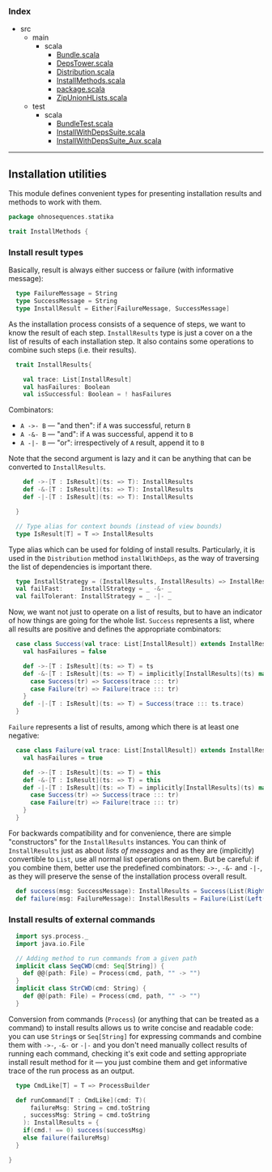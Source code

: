### Index

+ src
  + main
    + scala
      + [Bundle.scala](Bundle.md)
      + [DepsTower.scala](DepsTower.md)
      + [Distribution.scala](Distribution.md)
      + [InstallMethods.scala](InstallMethods.md)
      + [package.scala](package.md)
      + [ZipUnionHLists.scala](ZipUnionHLists.md)
  + test
    + scala
      + [BundleTest.scala](../../test/scala/BundleTest.md)
      + [InstallWithDepsSuite.scala](../../test/scala/InstallWithDepsSuite.md)
      + [InstallWithDepsSuite_Aux.scala](../../test/scala/InstallWithDepsSuite_Aux.md)

------

## Installation utilities

This module defines convenient types for presenting installation results and methods to work with
them.


```scala
package ohnosequences.statika

trait InstallMethods {
```

### Install result types

Basically, result is always either success or failure (with informative message):

```scala
  type FailureMessage = String
  type SuccessMessage = String
  type InstallResult = Either[FailureMessage, SuccessMessage]
```

As the installation process consists of a sequence of steps, we want to know the result of
each step. `InstallResults` type is just a cover on a the list of results of each installation
step. It also contains some operations to combine such steps (i.e. their results).

```scala
  trait InstallResults{

    val trace: List[InstallResult]
    val hasFailures: Boolean
    val isSuccessful: Boolean = ! hasFailures
```

Combinators:
* `A ->- B` — "and then": if `A` was successful, return `B`
* `A -&- B` — "and": if `A` was successful, append it to `B`
* `A -|- B` — "or": irrespectively of `A` result, append it to `B`

Note that the second argument is lazy and it can be anything that can be converted to
`InstallResults`.

```scala
    def ->-[T : IsResult](ts: => T): InstallResults
    def -&-[T : IsResult](ts: => T): InstallResults
    def -|-[T : IsResult](ts: => T): InstallResults

  }

  // Type alias for context bounds (instead of view bounds)
  type IsResult[T] = T => InstallResults
```

Type alias which can be used for folding of install results. Particularly, it is used in the
`Distribution` method `installWithDeps`, as the way of traversing the list of dependencies is
important there.

```scala
  type InstallStrategy = (InstallResults, InstallResults) => InstallResults 
  val failFast:     InstallStrategy = _ -&- _
  val failTolerant: InstallStrategy = _ -|- _
```

Now, we want not just to operate on a list of results, but to have an indicator of how things
are going for the whole list. `Success` represents a list, where all results are positive and
defines the appropriate combinators:

```scala
  case class Success(val trace: List[InstallResult]) extends InstallResults { 
    val hasFailures = false

    def ->-[T : IsResult](ts: => T) = ts
    def -&-[T : IsResult](ts: => T) = implicitly[InstallResults](ts) match {
      case Success(tr) => Success(trace ::: tr)
      case Failure(tr) => Failure(trace ::: tr)
    }
    def -|-[T : IsResult](ts: => T) = Success(trace ::: ts.trace)
  }
```

`Failure` represents a list of results, among which there is at least one negative:

```scala
  case class Failure(val trace: List[InstallResult]) extends InstallResults { 
    val hasFailures = true

    def ->-[T : IsResult](ts: => T) = this
    def -&-[T : IsResult](ts: => T) = this
    def -|-[T : IsResult](ts: => T) = implicitly[InstallResults](ts) match {
      case Success(tr) => Success(trace ::: tr)
      case Failure(tr) => Failure(trace ::: tr)
    }
  }
```

For backwards compatibility and for convenience, there are simple "constructors" for the 
`InstallResults` instances. You can think of `InstallResults` just as about _lists of 
messages_ and as they are (implicitly) convertible to `List`, use all normal list operations 
on them. But be careful: if you combine them, better use the predefined combinators: `->-`,
`-&-` and `-|-`, as they will preserve the sense of the installation process overall result.

```scala
  def success(msg: SuccessMessage): InstallResults = Success(List(Right(msg)))
  def failure(msg: FailureMessage): InstallResults = Failure(List(Left(msg)))
```

### Install results of external commands

```scala
  import sys.process._
  import java.io.File

  // Adding method to run commands from a given path
  implicit class SeqCWD(cmd: Seq[String]) {
    def @@(path: File) = Process(cmd, path, "" -> "")
  }
  implicit class StrCWD(cmd: String) {
    def @@(path: File) = Process(cmd, path, "" -> "")
  }
```

Conversion from commands (`Process`) (or anything that can be treated as a command) to install
results allows us to write concise and readable code: you can use `String`s or `Seq[String]`
for expressing commands and combine them with `->-`, `-&-` or `-|-` and you don't need
manually collect results of running each command, checking it's exit code and setting
appropriate install result method for it — you just combine them and get informative trace of
the run process as an output.

```scala
  type CmdLike[T] = T => ProcessBuilder

  def runCommand[T : CmdLike](cmd: T)(
      failureMsg: String = cmd.toString
    , successMsg: String = cmd.toString
    ): InstallResults = {
    if(cmd.! == 0) success(successMsg)
    else failure(failureMsg)
  }

}

```

